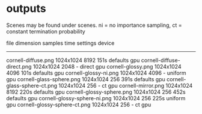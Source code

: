 # outputs

Scenes may be found under scenes. ni = no importance sampling, ct = constant
termination probability

file                            dimension    samples time  settings        device
----------------------------    ------------ ------- ----- ------------    -------
cornell-diffuse.png             1024x1024    8192    151s  defaults        gpu
cornell-diffuse-direct.png      1024x1024    2048    -     direct          gpu
cornell-glossy.png              1024x1024    4096    101s  defaults        gpu
cornell-glossy-ni.png           1024x1024    4096     -    uniform         gpu
cornell-glass-sphere.png        1024x1024    256     391s  defaults        gpu
cornell-glass-sphere-ct.png     1024x1024    256      -    ct              gpu
cornell-mirror.png              1024x1024    8192    220s  defaults        gpu
cornell-glossy-sphere.png       1024x1024    256     452s  defaults        gpu
cornell-glossy-sphere-ni.png    1024x1024    256     225s  uniform         gpu
cornell-glossy-sphere-ct.png    1024x1024    256      -    ct              gpu
